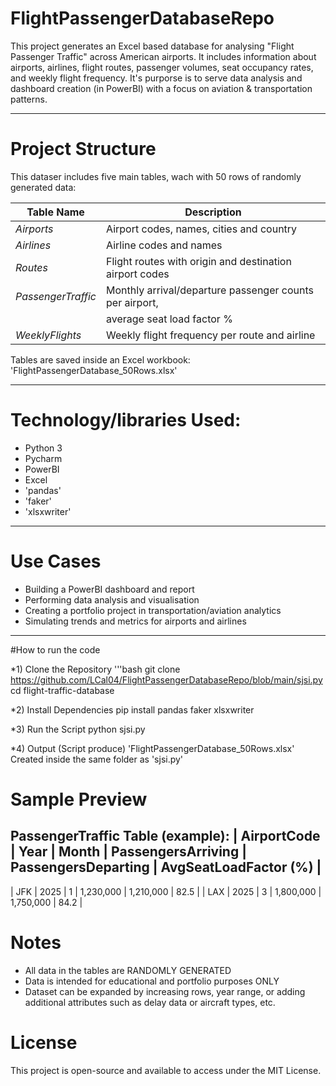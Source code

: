 # FlightPassengerDatabaseRepo

This project generates an Excel based database for analysing "Flight Passenger Traffic" across American airports. It includes information about airports, airlines, flight routes, passenger volumes, seat occupancy rates, and weekly flight frequency. It's purporse is to serve data analysis and dashboard creation (in PowerBI) with a focus on aviation & transportation patterns.

---

# Project Structure

This dataser includes five main tables, wach with 50 rows of randomly generated data:

|     Table Name     |                 Description                             |
|--------------------|---------------------------------------------------------|
| *Airports*         | Airport codes, names, cities and country                |
| *Airlines*         | Airline codes and names                                 |
| *Routes*           | Flight routes with origin and destination airport codes |
| *PassengerTraffic* | Monthly arrival/departure passenger counts per airport, |
|                    | average seat load factor %                              |
| *WeeklyFlights*    | Weekly flight frequency per route and airline           |

Tables are saved inside an Excel workbook:
'FlightPassengerDatabase_50Rows.xlsx'

---

# Technology/libraries Used:
- Python 3
- Pycharm
- PowerBI
- Excel
- 'pandas'
- 'faker'
- 'xlsxwriter'

---

# Use Cases

- Building a PowerBI dashboard and report
- Performing data analysis and visualisation
- Creating a portfolio project in transportation/aviation analytics
- Simulating trends and metrics for airports and airlines

--- 

#How to run the code

*1) Clone the Repository
'''bash
git clone https://github.com/LCal04/FlightPassengerDatabaseRepo/blob/main/sjsi.py
cd flight-traffic-database

*2) Install Dependencies
pip install pandas faker xlsxwriter

*3) Run the Script
python sjsi.py

*4) Output (Script produce)
'FlightPassengerDatabase_50Rows.xlsx'
Created inside the same folder as 'sjsi.py'

# Sample Preview
PassengerTraffic Table (example):
| AirportCode | Year | Month | PassengersArriving | PassengersDeparting | AvgSeatLoadFactor (%) |
-------------------------------------------------------------------------------------------------
|    JFK      | 2025 |   1   |      1,230,000     |      1,210,000      |          82.5         |
|    LAX      | 2025 |   3   |      1,800,000     |      1,750,000      |          84.2         |

# Notes
- All data in the tables are RANDOMLY GENERATED
- Data is intended for educational and portfolio purposes ONLY
- Dataset can be expanded by increasing rows, year range, or adding additional attributes such as delay data or   aircraft types, etc.

# License
This project is open-source and available to access under the MIT License.

  

